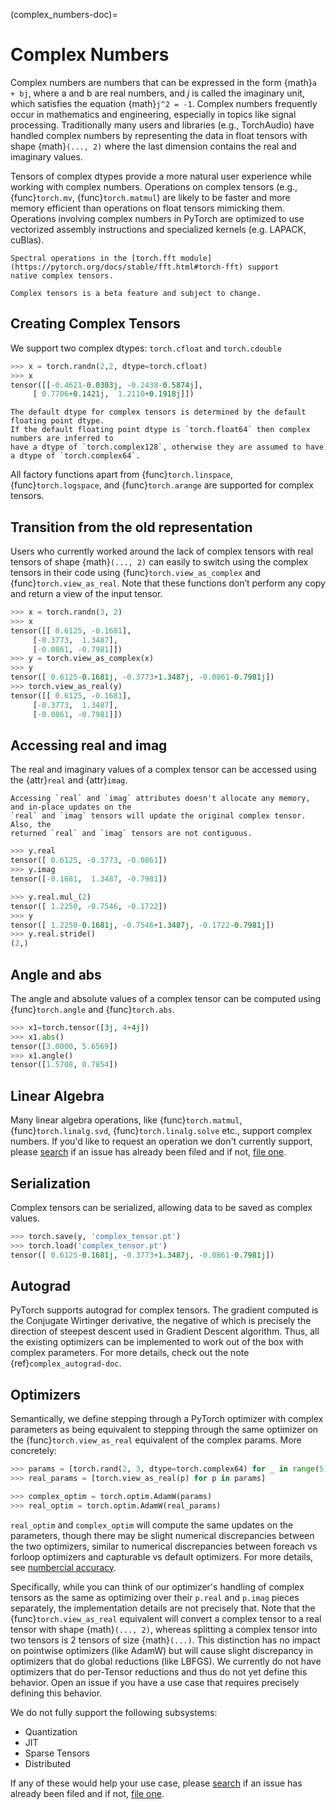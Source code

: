 (complex_numbers-doc)=

# Complex Numbers

Complex numbers are numbers that can be expressed in the form {math}`a + bj`, where a and b are real numbers,
and *j* is called the imaginary unit, which satisfies the equation {math}`j^2 = -1`. Complex numbers frequently occur in mathematics and
engineering, especially in topics like signal processing. Traditionally many users and libraries (e.g., TorchAudio) have
handled complex numbers by representing the data in float tensors with shape {math}`(..., 2)` where the last
dimension contains the real and imaginary values.

Tensors of complex dtypes provide a more natural user experience while working with complex numbers. Operations on
complex tensors (e.g., {func}`torch.mv`, {func}`torch.matmul`) are likely to be faster and more memory efficient
than operations on float tensors mimicking them. Operations involving complex numbers in PyTorch are optimized
to use vectorized assembly instructions and specialized kernels (e.g. LAPACK, cuBlas).

```{note}
Spectral operations in the [torch.fft module](https://pytorch.org/docs/stable/fft.html#torch-fft) support
native complex tensors.
```

```{warning}
Complex tensors is a beta feature and subject to change.
```

## Creating Complex Tensors

We support two complex dtypes: `torch.cfloat` and `torch.cdouble`

```python
>>> x = torch.randn(2,2, dtype=torch.cfloat)
>>> x
tensor([[-0.4621-0.0303j, -0.2438-0.5874j],
     [ 0.7706+0.1421j,  1.2110+0.1918j]])
```

```{note}
The default dtype for complex tensors is determined by the default floating point dtype.
If the default floating point dtype is `torch.float64` then complex numbers are inferred to
have a dtype of `torch.complex128`, otherwise they are assumed to have a dtype of `torch.complex64`.
```

All factory functions apart from {func}`torch.linspace`, {func}`torch.logspace`, and {func}`torch.arange` are
supported for complex tensors.

## Transition from the old representation

Users who currently worked around the lack of complex tensors with real tensors of shape {math}`(..., 2)`
can easily to switch using the complex tensors in their code using {func}`torch.view_as_complex`
and {func}`torch.view_as_real`. Note that these functions don’t perform any copy and return a
view of the input tensor.

```python
>>> x = torch.randn(3, 2)
>>> x
tensor([[ 0.6125, -0.1681],
     [-0.3773,  1.3487],
     [-0.0861, -0.7981]])
>>> y = torch.view_as_complex(x)
>>> y
tensor([ 0.6125-0.1681j, -0.3773+1.3487j, -0.0861-0.7981j])
>>> torch.view_as_real(y)
tensor([[ 0.6125, -0.1681],
     [-0.3773,  1.3487],
     [-0.0861, -0.7981]])
```

## Accessing real and imag

The real and imaginary values of a complex tensor can be accessed using the {attr}`real` and
{attr}`imag`.

```{note}
Accessing `real` and `imag` attributes doesn't allocate any memory, and in-place updates on the
`real` and `imag` tensors will update the original complex tensor. Also, the
returned `real` and `imag` tensors are not contiguous.
```

```python
>>> y.real
tensor([ 0.6125, -0.3773, -0.0861])
>>> y.imag
tensor([-0.1681,  1.3487, -0.7981])

>>> y.real.mul_(2)
tensor([ 1.2250, -0.7546, -0.1722])
>>> y
tensor([ 1.2250-0.1681j, -0.7546+1.3487j, -0.1722-0.7981j])
>>> y.real.stride()
(2,)
```

## Angle and abs

The angle and absolute values of a complex tensor can be computed using {func}`torch.angle` and
{func}`torch.abs`.

```python
>>> x1=torch.tensor([3j, 4+4j])
>>> x1.abs()
tensor([3.0000, 5.6569])
>>> x1.angle()
tensor([1.5708, 0.7854])
```

## Linear Algebra

Many linear algebra operations, like {func}`torch.matmul`, {func}`torch.linalg.svd`, {func}`torch.linalg.solve` etc., support complex numbers.
If you'd like to request an operation we don't currently support, please [search](https://github.com/pytorch/pytorch/issues?q=is%3Aissue+is%3Aopen+complex)
if an issue has already been filed and if not, [file one](https://github.com/pytorch/pytorch/issues/new/choose).

## Serialization

Complex tensors can be serialized, allowing data to be saved as complex values.

```python
>>> torch.save(y, 'complex_tensor.pt')
>>> torch.load('complex_tensor.pt')
tensor([ 0.6125-0.1681j, -0.3773+1.3487j, -0.0861-0.7981j])
```

## Autograd

PyTorch supports autograd for complex tensors. The gradient computed is the Conjugate Wirtinger derivative,
the negative of which is precisely the direction of steepest descent used in Gradient Descent algorithm. Thus,
all the existing optimizers can be implemented to work out of the box with complex parameters. For more details,
check out the note {ref}`complex_autograd-doc`.

## Optimizers

Semantically, we define stepping through a PyTorch optimizer with complex parameters as being equivalent to stepping
through the same optimizer on the {func}`torch.view_as_real` equivalent of the complex params. More concretely:


```python
>>> params = [torch.rand(2, 3, dtype=torch.complex64) for _ in range(5)]
>>> real_params = [torch.view_as_real(p) for p in params]

>>> complex_optim = torch.optim.AdamW(params)
>>> real_optim = torch.optim.AdamW(real_params)
```

`real_optim` and `complex_optim` will compute the same updates on the parameters, though there may be slight numerical
discrepancies between the two optimizers, similar to numerical discrepancies between foreach vs forloop optimizers
and capturable vs default optimizers. For more details, see [numbercial accuracy](https://pytorch.org/docs/stable/notes/numerical_accuracy.html).

Specifically, while you can think of our optimizer's handling of complex tensors as the same as optimizing over their
`p.real` and `p.imag` pieces separately, the implementation details are not precisely that. Note that the
{func}`torch.view_as_real` equivalent will convert a complex tensor to a real tensor with shape {math}`(..., 2)`,
whereas splitting a complex tensor into two tensors is 2 tensors of size {math}`(...)`. This distinction has no impact on
pointwise optimizers (like AdamW) but will cause slight discrepancy in optimizers that do global reductions (like LBFGS).
We currently do not have optimizers that do per-Tensor reductions and thus do not yet define this behavior. Open an issue
if you have a use case that requires precisely defining this behavior.

We do not fully support the following subsystems:

* Quantization
* JIT
* Sparse Tensors
* Distributed

If any of these would help your use case, please [search](https://github.com/pytorch/pytorch/issues?q=is%3Aissue+is%3Aopen+complex)
if an issue has already been filed and if not, [file one](https://github.com/pytorch/pytorch/issues/new/choose).
